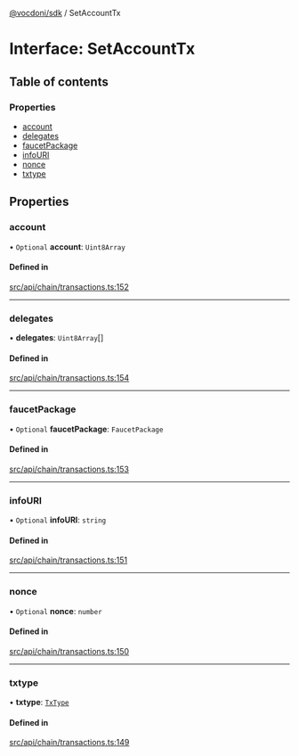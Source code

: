 [@vocdoni/sdk](/sdk) / SetAccountTx

# Interface: SetAccountTx

## Table of contents

### Properties

- [account](SetAccountTx#account)
- [delegates](SetAccountTx#delegates)
- [faucetPackage](SetAccountTx#faucetpackage)
- [infoURI](SetAccountTx#infouri)
- [nonce](SetAccountTx#nonce)
- [txtype](SetAccountTx#txtype)

## Properties

### account

• `Optional` **account**: `Uint8Array`

#### Defined in

[src/api/chain/transactions.ts:152](https://github.com/vocdoni/vocdoni-sdk/blob/179c92b4cecfec787d968dc02b519f64ee15c5d3/src/api/chain/transactions.ts#L152)

___

### delegates

• **delegates**: `Uint8Array`[]

#### Defined in

[src/api/chain/transactions.ts:154](https://github.com/vocdoni/vocdoni-sdk/blob/179c92b4cecfec787d968dc02b519f64ee15c5d3/src/api/chain/transactions.ts#L154)

___

### faucetPackage

• `Optional` **faucetPackage**: `FaucetPackage`

#### Defined in

[src/api/chain/transactions.ts:153](https://github.com/vocdoni/vocdoni-sdk/blob/179c92b4cecfec787d968dc02b519f64ee15c5d3/src/api/chain/transactions.ts#L153)

___

### infoURI

• `Optional` **infoURI**: `string`

#### Defined in

[src/api/chain/transactions.ts:151](https://github.com/vocdoni/vocdoni-sdk/blob/179c92b4cecfec787d968dc02b519f64ee15c5d3/src/api/chain/transactions.ts#L151)

___

### nonce

• `Optional` **nonce**: `number`

#### Defined in

[src/api/chain/transactions.ts:150](https://github.com/vocdoni/vocdoni-sdk/blob/179c92b4cecfec787d968dc02b519f64ee15c5d3/src/api/chain/transactions.ts#L150)

___

### txtype

• **txtype**: [`TxType`](../enums/TxType)

#### Defined in

[src/api/chain/transactions.ts:149](https://github.com/vocdoni/vocdoni-sdk/blob/179c92b4cecfec787d968dc02b519f64ee15c5d3/src/api/chain/transactions.ts#L149)
